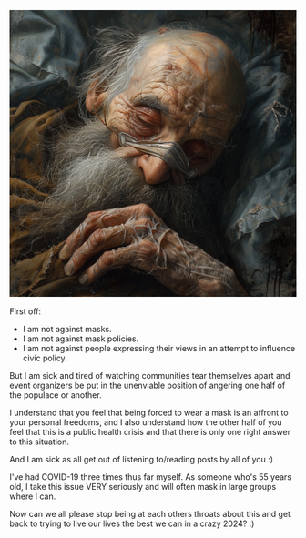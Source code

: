 <!--
.. title: I am SO DONE With the Masking Policy Issue
.. slug: i-am-so-done-with-the-masking-policy-issue
.. date: 2024-05-28 12:30:51 UTC-04:00
.. tags: masking, policy, covid-19, pandemic, health, safety
.. category: Rants
.. link: 
.. description: 
.. previewimage: /images/WearyMaskedOldMan.png
.. type: text
-->

![A Weary Old Man Wearing a Facemask. Image by MidJourney](/images/WearyMaskedOldMan.png)

First off:

- I am not against masks.
- I am not against mask policies.
- I am not against people expressing their views in an attempt to influence
civic policy.

But I am sick and tired of watching communities tear themselves apart and event
organizers be put in the unenviable position of angering one half of the
populace or another.

<!-- TEASER_END -->

I understand that you feel that being forced to wear a mask is an affront to
your personal freedoms, and I also understand how the other half of you feel
that this is a public health crisis and that there is only one right answer to
this situation.

And I am sick as all get out of listening to/reading posts by all of you :)

I've had COVID-19 three times thus far myself. As someone who's 55 years old,
I take this issue VERY seriously and will often mask in large groups where I
can.

Now can we all please stop being at each others throats about this and get back
to trying to live our lives the best we can in a crazy 2024? :)
